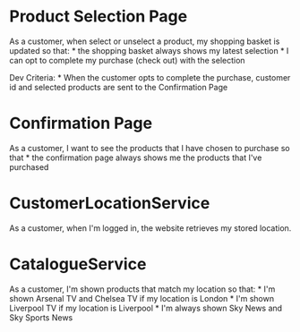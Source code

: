Product Selection Page
=======================
As a customer, when select or unselect a product, my shopping basket is updated so that:
	* the shopping basket always shows my latest selection
	* I can opt to complete my purchase (check out) with the selection

Dev Criteria:
	* When the customer opts to complete the purchase, customer id and selected products are sent to the Confirmation Page


Confirmation Page
==================
As a customer, I want to see the products that I have chosen to purchase so that
	* the confirmation page always shows me the products that I've purchased


CustomerLocationService
=======================
As a customer, when I'm logged in, the website retrieves my stored location.

CatalogueService
================
As a customer, I'm shown products that match my location so that:
	* I'm shown Arsenal TV and Chelsea TV if my location is London
	* I'm shown Liverpool TV if my location is Liverpool
	* I'm always shown Sky News and Sky Sports News
